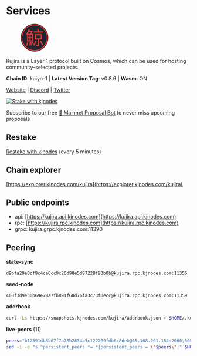 # Services

<figure><img src="https://raw.githubusercontent.com/kj89/cosmos-images/main/logos/kujira.png" alt=""><figcaption></figcaption></figure>

Kujira is a Layer 1 protocol built on Cosmos, which can be used for  hosting community-selected projects.

**Chain ID**: kaiyo-1 | **Latest Version Tag**: v0.8.6 | **Wasm**: ON

[Website](https://kujira.app) | [Discord](https://discord.gg/teamkujira) | [Twitter](https://twitter.com/TeamKujira)

[![Stake with kjnodes](https://i.ibb.co/cr44Q8j/button-stake-with-kjnodes.png)](https://restake.app/kujira/kujiravaloper1tnuqj73jfn3724lqz34c27tuv80nv336sadqym)

Subscribe to our free [🤖 Mainnet Proposal Bot](https://t.me/kjnodes_proposal_bot) to never miss upcoming proposals

## Restake

[Restake with kjnodes](https://restake.app/kujira/kujiravaloper1tnuqj73jfn3724lqz34c27tuv80nv336sadqym) (every 5 minutes)
## Chain explorer
[https://explorer.kjnodes.com/kujira](https://explorer.kjnodes.com/kujira)

## Public endpoints

* api: [https://kujira.api.kjnodes.com](https://kujira.api.kjnodes.com)
* rpc: [https://kujira.rpc.kjnodes.com](https://kujira.rpc.kjnodes.com)
* grpc: kujira.grpc.kjnodes.com:11390

## Peering

**state-sync**

```text
d9bfa29e0cf9c4ce0cc9c26d98e5d97228f93b0b@kujira.rpc.kjnodes.com:11356
```

**seed-node**

```text
400f3d9e30b69e78a7fb891f60d76fa3c73f0ecc@kujira.rpc.kjnodes.com:11359
```

**addrbook**
```bash
curl -Ls https://snapshots.kjnodes.com/kujira/addrbook.json > $HOME/.kujira/config/addrbook.json
```

**live-peers** (11)
```bash
peers="b12591db8b67f7a78b2834b5c122299fdb6c8deb@65.108.201.154:2060,56598f1d3153b4368a0d9ac083b379b09ae2b531@162.19.95.239:11856,d9bfa29e0cf9c4ce0cc9c26d98e5d97228f93b0b@65.109.88.38:11356,26d19e5b3f3a5ebafe827dabca4ef008d9c5e6fd@168.119.15.94:26656,ff7a1787ea93a49ece2ee92f601a4c52951278c4@185.119.118.112:2000,a7d96dc929824613315dcc1c90fee119f28cc51f@134.65.193.158:26656,79ace78a1fb98876c7bcbf8ec54864b740aa76ff@65.108.128.201:11856,e244225f4ac1c401a913a8e48f8a715a8c61fe17@168.119.161.36:26635,08dae6e7a7b2da2697ed3dd982b57fab2c3cf64b@5.75.178.169:26635,07613f60a16bddef926715bb11fa7009521c1ef4@195.201.245.120:26656,b3c01f34ce7de9a0f74e1b45e8ebda4af293c5c7@31.17.205.204:26656"
sed -i -e "s|^persistent_peers *=.*|persistent_peers = \"$peers\"|" $HOME/.kujira/config/config.toml
```
